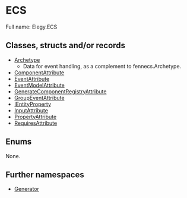﻿
# ECS

Full name: Elegy.ECS

## Classes, structs and/or records

* [Archetype](Archetype.md)
  * Data for event handling, as a complement to fennecs.Archetype. 
* [ComponentAttribute](ComponentAttribute.md)
* [EventAttribute](EventAttribute.md)
* [EventModelAttribute](EventModelAttribute.md)
* [GenerateComponentRegistryAttribute](GenerateComponentRegistryAttribute.md)
* [GroupEventAttribute](GroupEventAttribute.md)
* [IEntityProperty](IEntityProperty.md)
* [InputAttribute](InputAttribute.md)
* [PropertyAttribute](PropertyAttribute.md)
* [RequiresAttribute](RequiresAttribute.md)

## Enums

None.

## Further namespaces

* [Generator](Generator/index.md)

